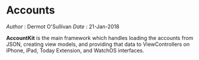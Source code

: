 # **Accounts**

*Author* : Dermot O'Sullivan
*Date* :  21-Jan-2018

**AccountKit** is the main framework which handles loading the accounts from JSON, creating view models, and providing that data to ViewControllers on iPhone, iPad, Today Extension, and WatchOS interfaces.




